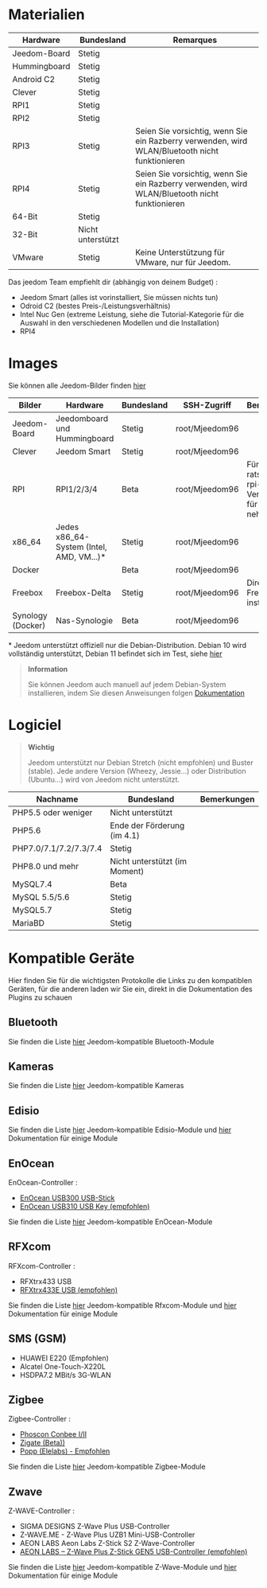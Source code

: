 # Materialien

Hardware | Bundesland | Remarques
--- | --- | ---
Jeedom-Board             | Stetig                  |
Hummingboard            | Stetig                  |
Android C2               | Stetig                  |                          
Clever                   | Stetig                  |                          
RPI1                    | Stetig                  |                          
RPI2                    | Stetig                  |                          
RPI3                    | Stetig                  | Seien Sie vorsichtig, wenn Sie ein Razberry verwenden, wird WLAN/Bluetooth nicht funktionieren
RPI4                    | Stetig                  | Seien Sie vorsichtig, wenn Sie ein Razberry verwenden, wird WLAN/Bluetooth nicht funktionieren
64-Bit                 | Stetig                  |                          
32-Bit                 | Nicht unterstützt            |                          
VMware                  | Stetig                  | Keine Unterstützung für VMware, nur für Jeedom.

Das jeedom Team empfiehlt dir (abhängig von deinem Budget) :

- Jeedom Smart (alles ist vorinstalliert, Sie müssen nichts tun)
- Odroid C2 (bestes Preis-/Leistungsverhältnis)
- Intel Nuc Gen (extreme Leistung, siehe die Tutorial-Kategorie für die Auswahl in den verschiedenen Modellen und die Installation)
- RPI4

#  Images

Sie können alle Jeedom-Bilder finden [hier](https://images.jeedom.com/)

| Bilder         | Hardware       | Bundesland           | SSH-Zugriff      | Bemerkungen      | Dokumentation      |
|----------------|----------------|----------------|----------------|----------------|---------------------|
| Jeedom-Board    | Jeedomboard und Hummingboard | Stetig         | root/Mjeedom96 |                | [Jeedom-Board](https://doc.jeedom.com/de_DE/installation/mini) |
| Clever          | Jeedom Smart   | Stetig           | root/Mjeedom96 |                | [Clever](https://doc.jeedom.com/de_DE/installation/smart) |
| RPI            | RPI1/2/3/4     | Beta           | root/Mjeedom96 |  Für RPI ist es ratsam, die rpi-64-Version nur für RPI 4 zu nehmen              | [RPI](https://doc.jeedom.com/de_DE/installation/rpi) |
| x86_64         | Jedes x86_64-System (Intel, AMD, VM...)*               | Stetig           | root/Mjeedom96 |                | [x86_64](https://doc.jeedom.com/de_DE/installation/vm) |
| Docker         |                | Beta           | root/Mjeedom96 |                | [Docker](https://doc.jeedom.com/de_DE/installation/docker) |
| Freebox        | Freebox-Delta  | Stetig         | root/Mjeedom96 | Direkt aus der Freebox zu installieren               | [Freebox](https://doc.jeedom.com/de_DE/installation/freeboxdelta) |
| Synology (Docker)| Nas-Synologie | Beta          | root/Mjeedom96  |                | [Synologie](https://doc.jeedom.com/de_DE/installation/synology) |

\* Jeedom unterstützt offiziell nur die Debian-Distribution. Debian 10 wird vollständig unterstützt, Debian 11 befindet sich im Test, siehe [hier](https://doc.jeedom.com/de_DE/compatibility/debian11)

> **Information**
>
> Sie können Jeedom auch manuell auf jedem Debian-System installieren, indem Sie diesen Anweisungen folgen [Dokumentation](https://doc.jeedom.com/de_DE/installation/cli)

#  Logiciel

> **Wichtig**
>
> Jeedom unterstützt nur Debian Stretch (nicht empfohlen) und Buster (stable). Jede andere Version (Wheezy, Jessie…) oder Distribution (Ubuntu…​) wird von Jeedom nicht unterstützt.

| Nachname                     | Bundesland                    | Bemerkungen                |
|-------------------------|-------------------------|--------------------------|
| PHP5.5 oder weniger        | Nicht unterstützt            |                          |
| PHP5.6                 | Ende der Förderung (im 4.1) |                          |
| PHP7.0/7.1/7.2/7.3/7.4 | Stetig                  |                          |
| PHP8.0 und mehr         | Nicht unterstützt (im Moment)|                          |
| MySQL7.4               | Beta                    |                          |
| MySQL 5.5/5.6           | Stetig                  |                          |
| MySQL5.7               | Stetig                  |                          |
| MariaBD                 | Stetig                  |                          |


# Kompatible Geräte

Hier finden Sie für die wichtigsten Protokolle die Links zu den kompatiblen Geräten, für die anderen laden wir Sie ein, direkt in die Dokumentation des Plugins zu schauen


## Bluetooth

Sie finden die Liste [hier](https://compatibility.jeedom.com/index.php?p=home&plugin=blea) Jeedom-kompatible Bluetooth-Module

## Kameras

Sie finden die Liste [hier](https://compatibility.jeedom.com/index.php?v=d&p=home&search=&plugin=camera) Jeedom-kompatible Kameras

## Edisio

Sie finden die Liste [hier](https://doc.jeedom.com/de_DE/edisio/equipement.compatible) Jeedom-kompatible Edisio-Module und [hier](https://doc.jeedom.com/de_DE/edisio/) Dokumentation für einige Module

## EnOcean

EnOcean-Controller :

-   [EnOcean USB300 USB-Stick](https://www.domadoo.fr/fr/interface-domotique/3206-enocean-controleur-usb-enocean-avec-connecteur-sma-3700527400280.html)
-   [EnOcean USB310 USB Key (empfohlen)](https://www.domadoo.fr/fr/interface-domotique/2433-enocean-controleur-usb-enocean-3700527400273.html)

Sie finden die Liste [hier](https://compatibility.jeedom.com/index.php?v=d&p=home&search=&plugin=openenocean) Jeedom-kompatible EnOcean-Module 

## RFXcom

RFXcom-Controller :

-   RFXtrx433 USB
-   [RFXtrx433E USB (empfohlen)](https://www.domadoo.fr/fr/interface-domotique/4659-rfxcom-interface-radio-recepteuremetteur-xl-43392mhz-usb-chacon-somfy-rts-oregon-et-autres.html)

Sie finden die Liste [hier](https://compatibility.jeedom.com/index.php?v=d&p=home&search=&plugin=rfxcom) Jeedom-kompatible Rfxcom-Module und [hier](https://doc.jeedom.com/de_DE/rfxcom/) Dokumentation für einige Module

## SMS (GSM)

-   HUAWEI E220 (Empfohlen)
-   Alcatel One-Touch-X220L
-   HSDPA7.2 MBit/s 3G-WLAN

## Zigbee

Zigbee-Controller :

- [Phoscon Conbee I/II](https://www.domadoo.fr/fr/interface-domotique/4974-phoscon-passerelle-universelle-zigbee-usb-conbee-ii-4260350821328.html)
- [Zigate (Beta))](https://www.domadoo.fr/fr/interface-domotique/5734-lixee-dongle-usb-zigbee-zigate-v2-compatible-jeedom-eedomus-domoticz-3770014375094.html?search_query=zigate&results=106)
- [Popp (Elelabs) - Empfohlen](https://www.domadoo.fr/fr/interface-domotique/5431-popp-dongle-usb-zigbee-zb-stick-chipset-efr32mg13-4251295701554.html)

Sie finden die Liste [hier](https://compatibility.jeedom.com/index.php?v=d&p=home&search=&plugin=zigbee) Jeedom-kompatible Zigbee-Module

## Zwave

Z-WAVE-Controller :

-   SIGMA DESIGNS Z-Wave Plus USB-Controller
-   Z-WAVE.ME - Z-Wave Plus UZB1 Mini-USB-Controller
-   AEON LABS Aeon Labs Z-Stick S2 Z-Wave-Controller
-   [AEON LABS – Z-Wave Plus Z-Stick GEN5 USB-Controller (empfohlen)](https://www.domadoo.fr/fr/interface-domotique/2917-aeotec-controleur-usb-z-wave-plus-z-stick-gen5-1220000012813.html?search_query=sigma&results=4)

Sie finden die Liste [hier](https://compatibility.jeedom.com/index.php?v=d&p=home&search=&plugin=openzwave) Jeedom-kompatible Z-Wave-Module und [hier](https://doc.jeedom.com/de_DE/zwave/) Dokumentation für einige Module
